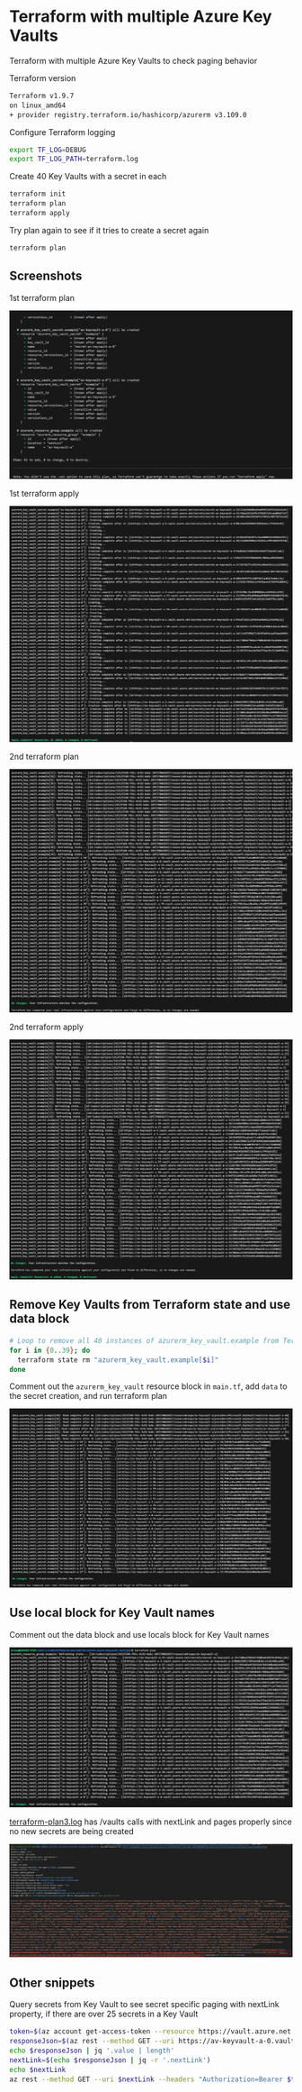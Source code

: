# Terraform with multiple Azure Key Vaults

Terraform with multiple Azure Key Vaults to check paging behavior

Terraform version

```bash
Terraform v1.9.7
on linux_amd64
+ provider registry.terraform.io/hashicorp/azurerm v3.109.0
```

Configure Terraform logging

```bash
export TF_LOG=DEBUG
export TF_LOG_PATH=terraform.log
```

Create 40 Key Vaults with a secret in each

```bash
terraform init
terraform plan
terraform apply
```

Try plan again to see if it tries to create a secret again

```bash
terraform plan
```

## Screenshots

1st terraform plan

![1st terraform plan](images/terraform-plan0.png)

1st terraform apply

![1st terraform apply](images/terraform-apply0.png)

2nd terraform plan

![2nd terraform plan](images/terraform-plan1.png)

2nd terraform apply

![2nd terraform apply](images/terraform-apply1.png)

## Remove Key Vaults from Terraform state and use data block

```bash
# Loop to remove all 40 instances of azurerm_key_vault.example from Terraform state
for i in {0..39}; do
  terraform state rm "azurerm_key_vault.example[$i]"
done
```

Comment out the `azurerm_key_vault` resource block in `main.tf`, add `data` to the secret creation, and run terraform plan

![3rd terraform plan](images/terraform-plan2.png)

## Use local block for Key Vault names

Comment out the data block and use locals block for Key Vault names

![4th terraform plan](images/terraform-plan3.png)

[terraform-plan3.log](terraform-plan3.log) has /vaults calls with nextLink and pages properly since no new secrets are being created

![4th terraform plan debug logs](images/terraform-plan3-debug-logs.png)

## Other snippets

Query secrets from Key Vault to see secret specific paging with nextLink property, if there are over 25 secrets in a Key Vault

```bash
token=$(az account get-access-token --resource https://vault.azure.net --query accessToken -o tsv)
responseJson=$(az rest --method GET --uri https://av-keyvault-a-0.vault.azure.net/secrets?api-version=7.0 --headers "Authorization=Bearer $token" --skip-authorization-header -o json)
echo $responseJson | jq '.value | length'
nextLink=$(echo $responseJson | jq -r '.nextLink')
echo $nextLink
az rest --method GET --uri $nextLink --headers "Authorization=Bearer $token" --skip-authorization-header -o json
```
